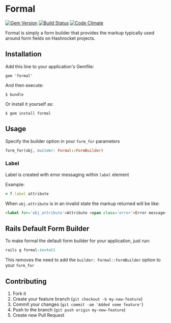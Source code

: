 # Formal

[![Gem Version](https://badge.fury.io/rb/formal.png)](http://badge.fury.im/rb/formal)
[![Build Status](https://travis-ci.org/mrmicahcooper/formal.png?branch=master)](https://travis-ci.org/mrmicahcooper/formal)
[![Code Climate](https://codeclimate.com/github/mrmicahcooper/formal.png)](https://codeclimate.com/github/mrmicahcooper/formal)

Formal is simply a form builder that provides the markup typically used
around form fields on Hashrocket projects.

## Installation

Add this line to your application's Gemfile:

    gem 'formal'

And then execute:

    $ bundle

Or install it yourself as:

    $ gem install formal

## Usage

Specify the builder option in your `form_for` parameters

```ruby
form_for(obj, builder: Formal::FormBuilder)
```

### Label

Label is created with error messaging within `label` element

Example:

```ruby
= f.label attribute
```

When `obj.attribute` is in an invalid state the markup returned will be like:

```html
<label for='obj_attribute'>Attribute <span class='error'>Error message</span></label>
```

## Rails Default Form Builder

To make formal the default form builder for your application, just run:

```ruby
rails g formal:install
```

This removes the need to add the `builder: Formal::FormBuilder` option to your
`form_for`

## Contributing

1. Fork it
2. Create your feature branch (`git checkout -b my-new-feature`)
3. Commit your changes (`git commit -am 'Added some feature'`)
4. Push to the branch (`git push origin my-new-feature`)
5. Create new Pull Request
